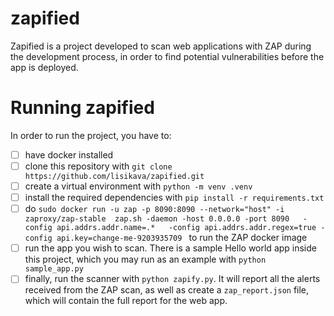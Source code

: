 # zapified

Zapified is a project developed to scan web applications with ZAP
during the development process, in order to find potential vulnerabilities before the app is deployed.


# Running  zapified
In order to run the project, you have to:
- [ ] have docker installed
- [ ] clone this repository with `git clone https://github.com/lisikava/zapified.git`
- [ ] create a virtual environment with `python -m venv .venv`
- [ ] install the required dependencies with `pip install -r requirements.txt`
- [ ] do `sudo docker run -u zap -p 8090:8090 --network="host" -i zaproxy/zap-stable  zap.sh -daemon -host 0.0.0.0 -port 8090   -config api.addrs.addr.name=.*   -config api.addrs.addr.regex=true -config api.key=change-me-9203935709
` to run the ZAP docker image 
- [ ] run the app you wish to scan. There is a sample Hello world app inside this project,
which you may run as an example with `python sample_app.py`
- [ ] finally, run the scanner with `python zapify.py`. 
It will report all the alerts received from the ZAP scan, as well as create a
`zap_report.json` file, which will contain the full report for the web app.